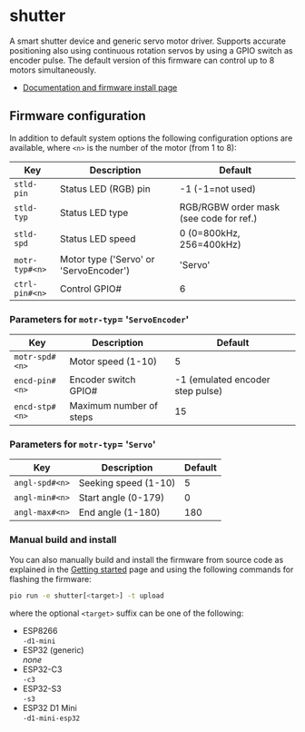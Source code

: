 # shutter

A smart shutter device and generic servo motor driver. Supports accurate positioning
also using continuous rotation servos by using a GPIO switch as encoder pulse.
The default version of this firmware can control up to 8 motors simultaneously.


- [Documentation and firmware install page](https://homegenie.it/mini/1.2/examples/shutter/)


## Firmware configuration

In addition to default system options the following configuration options are available,
where `<n>` is the number of the motor (from 1 to 8):

| Key            | Description                            | Default                                 |
|----------------|----------------------------------------|-----------------------------------------|
| `stld-pin`     | Status LED (RGB) pin                   | -1 (-1=not used)                        |
| `stld-typ`     | Status LED type                        | RGB/RGBW order mask (see code for ref.) |
| `stld-spd`     | Status LED speed                       | 0 (0=800kHz, 256=400kHz)                |
| `motr-typ#<n>` | Motor type ('Servo' or 'ServoEncoder') | 'Servo'                                 |   
| `ctrl-pin#<n>` | Control GPIO#                          | 6                                       |


### Parameters for `motr-typ`= '`ServoEncoder`'

| Key            | Description               | Default                          |
|----------------|---------------------------|----------------------------------|
| `motr-spd#<n>` | Motor speed (1-10)        | 5                                |
| `encd-pin#<n>` | Encoder switch GPIO#      | -1 (emulated encoder step pulse) |
| `encd-stp#<n>` | Maximum number of steps   | 15                               |


### Parameters for `motr-typ`= '`Servo`'

| Key            | Description          | Default                                 |
|----------------|----------------------|-----------------------------------------|
| `angl-spd#<n>` | Seeking speed (1-10) | 5                                       |
| `angl-min#<n>` | Start angle (0-179)  | 0                                       |
| `angl-max#<n>` | End angle (1-180)    | 180                                     |


### Manual build and install

You can also manually build and install the firmware from source code
as explained in the [Getting started](../../getting-started#custom-firmware) page
and using the following commands for flashing the firmware:

```bash
pio run -e shutter[<target>] -t upload
```

where the optional `<target>` suffix can be one of the following:
- ESP8266  
  `-d1-mini`
- ESP32 (generic)  
  *none*
- ESP32-C3  
  `-c3`
- ESP32-S3  
  `-s3`
- ESP32 D1 Mini    
  `-d1-mini-esp32`
